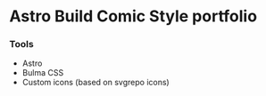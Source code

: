 # Astro Build Comic Style portfolio

### Tools
* Astro
* Bulma CSS
* Custom icons (based on svgrepo icons)